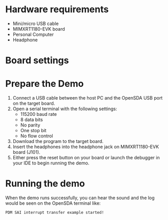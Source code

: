 Hardware requirements
=====================
- Mini/micro USB cable
- MIMXRT1180-EVK board
- Personal Computer
- Headphone

Board settings
============

Prepare the Demo
===============
1.  Connect a USB cable between the host PC and the OpenSDA USB port on the target board.
2.  Open a serial terminal with the following settings:
    - 115200 baud rate
    - 8 data bits
    - No parity
    - One stop bit
    - No flow control
3.  Download the program to the target board.
4.  Insert the headphones into the headphone jack on MIMXRT1180-EVK board (J101).
5.  Either press the reset button on your board or launch the debugger in your IDE to begin running the demo.

Running the demo
================
When the demo runs successfully, you can hear the sound and the log would be seen on the OpenSDA terminal like:
~~~~~~~~~~~~~~~~~~~~~~~~~~~~~~~~~~~
PDM SAI interrupt transfer example started!
~~~~~~~~~~~~~~~~~~~~~~~~~~~~~~~~~~~
